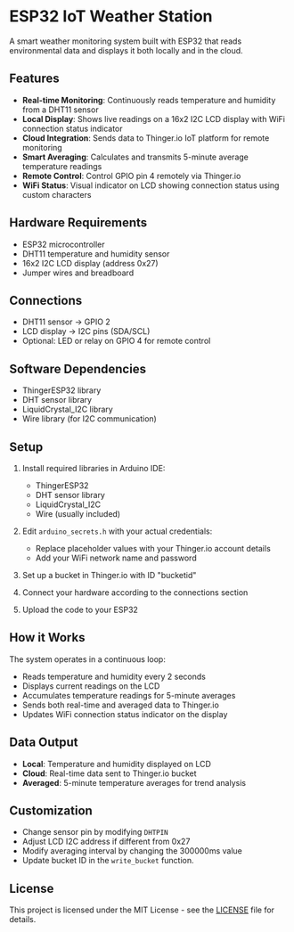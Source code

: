 # ESP32 IoT Weather Station

A smart weather monitoring system built with ESP32 that reads environmental data and displays it both locally and in the cloud.

## Features

- **Real-time Monitoring**: Continuously reads temperature and humidity from a DHT11 sensor
- **Local Display**: Shows live readings on a 16x2 I2C LCD display with WiFi connection status indicator
- **Cloud Integration**: Sends data to Thinger.io IoT platform for remote monitoring
- **Smart Averaging**: Calculates and transmits 5-minute average temperature readings
- **Remote Control**: Control GPIO pin 4 remotely via Thinger.io
- **WiFi Status**: Visual indicator on LCD showing connection status using custom characters

## Hardware Requirements

- ESP32 microcontroller
- DHT11 temperature and humidity sensor
- 16x2 I2C LCD display (address 0x27)
- Jumper wires and breadboard

## Connections

- DHT11 sensor → GPIO 2
- LCD display → I2C pins (SDA/SCL)
- Optional: LED or relay on GPIO 4 for remote control

## Software Dependencies

- ThingerESP32 library
- DHT sensor library
- LiquidCrystal_I2C library
- Wire library (for I2C communication)

## Setup

1. Install required libraries in Arduino IDE:
   - ThingerESP32
   - DHT sensor library
   - LiquidCrystal_I2C
   - Wire (usually included)

2. Edit `arduino_secrets.h` with your actual credentials:
   - Replace placeholder values with your Thinger.io account details
   - Add your WiFi network name and password

3. Set up a bucket in Thinger.io with ID "bucketid"

4. Connect your hardware according to the connections section

5. Upload the code to your ESP32

## How it Works

The system operates in a continuous loop:
- Reads temperature and humidity every 2 seconds
- Displays current readings on the LCD
- Accumulates temperature readings for 5-minute averages
- Sends both real-time and averaged data to Thinger.io
- Updates WiFi connection status indicator on the display

## Data Output

- **Local**: Temperature and humidity displayed on LCD
- **Cloud**: Real-time data sent to Thinger.io bucket
- **Averaged**: 5-minute temperature averages for trend analysis

## Customization

- Change sensor pin by modifying `DHTPIN`
- Adjust LCD I2C address if different from 0x27
- Modify averaging interval by changing the 300000ms value
- Update bucket ID in the `write_bucket` function.

## License

This project is licensed under the MIT License - see the [LICENSE](LICENSE) file for details.
